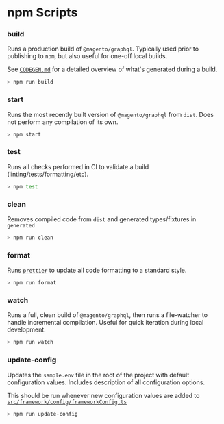# npm Scripts

### build

Runs a production build of `@magento/graphql`. Typically used prior to publishing to `npm`, but also useful for one-off local builds.

See [`CODEGEN.md`](CODEGEN.md) for a detailed overview of what's generated during a build.

```sh
> npm run build
```

### start

Runs the most recently built version of `@magento/graphql` from `dist`. Does not perform any compilation of its own.

```sh
> npm start
```

### test

Runs all checks performed in CI to validate a build (linting/tests/formatting/etc).

```sh
> npm test
```

### clean

Removes compiled code from `dist` and generated types/fixtures in `generated`

```sh
> npm run clean
```

### format

Runs [`prettier`](https://prettier.io/) to update all code formatting to a standard style.

```sh
> npm run format
```

### watch

Runs a full, clean build of `@magento/graphql`, then runs a file-watcher to handle incremental compilation. Useful for quick iteration during local development.

```sh
> npm run watch
```

### update-config

Updates the `sample.env` file in the root of the project with default configuration values. Includes description of all configuration options.

This should be run whenever new configuration values are added to [`src/framework/config/frameworkConfig.ts`](../src/framework/config/frameworkConfig.ts)

```sh
> npm run update-config
```
